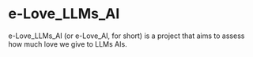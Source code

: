 # e-Love_LLMs_AI
e-Love_LLMs_AI (or e-Love_AI, for short) is a project that aims to assess how much love we give to LLMs AIs.
